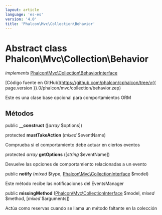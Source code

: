 ```yaml
---
layout: article
language: 'es-es'
version: '4.0'
title: 'Phalcon\Mvc\Collection\Behavior'
---
```

# Abstract class **Phalcon\Mvc\Collection\Behavior**

*implements* [Phalcon\Mvc\Collection\BehaviorInterface](Phalcon_Mvc_Collection_BehaviorInterface)

[Código fuente en GitHub](https://github.com/phalcon/cphalcon/tree/v{{ page.version }}.0/phalcon/mvc/collection/behavior.zep)

Este es una clase base opcional para comportamientos ORM

## Métodos

public **__construct** ([*array* $options])

protected **mustTakeAction** (*mixed* $eventName)

Comprueba si el comportamiento debe actuar en ciertos eventos

protected *array* **getOptions** ([*string* $eventName])

Devuelve las opciones de comportamiento relacionadas a un evento

public **notify** (*mixed* $type, [Phalcon\Mvc\CollectionInterface](Phalcon_Mvc_CollectionInterface) $model)

Este método recibe las notificaciones del EventsManager

public **missingMethod** ([Phalcon\Mvc\CollectionInterface](Phalcon_Mvc_CollectionInterface) $model, *mixed* $method, [*mixed* $arguments])

Actúa como reservas cuando se llama un método faltante en la colección